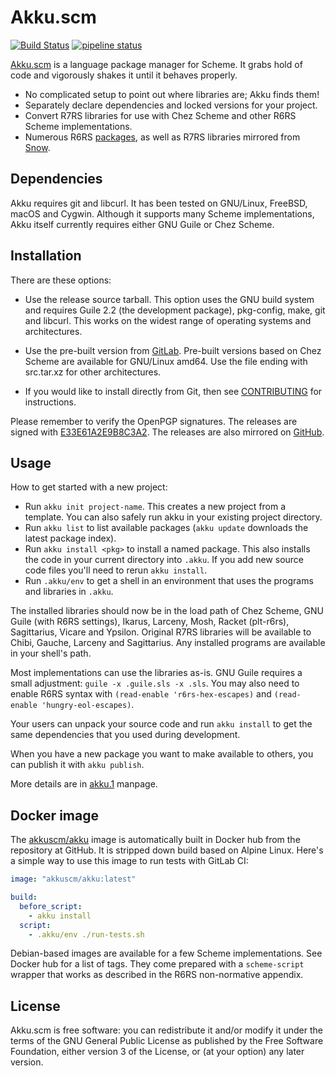 # Akku.scm

[![Build Status](https://travis-ci.org/weinholt/akku.svg?branch=master)](https://travis-ci.org/weinholt/akku)
[![pipeline status](https://gitlab.com/akkuscm/akku/badges/master/pipeline.svg)](https://gitlab.com/akkuscm/akku/commits/master)

[Akku.scm](https://akkuscm.org/) is a language package manager for
Scheme. It grabs hold of code and vigorously shakes it until it
behaves properly.

* No complicated setup to point out where libraries are; Akku finds
  them!
* Separately declare dependencies and locked versions for your
  project.
* Convert R7RS libraries for use with Chez Scheme and other R6RS
  Scheme implementations.
* Numerous R6RS [packages][packages], as well as R7RS libraries
  mirrored from [Snow][snow].

 [packages]: https://akkuscm.org/packages/
 [snow]: http://snow-fort.org/

## Dependencies

Akku requires git and libcurl. It has been tested on GNU/Linux,
FreeBSD, macOS and Cygwin. Although it supports many Scheme
implementations, Akku itself currently requires either GNU Guile or
Chez Scheme.

## Installation

There are these options:

 - Use the release source tarball. This option uses the GNU build
   system and requires Guile 2.2 (the development package),
   pkg-config, make, git and libcurl. This works on the widest range
   of operating systems and architectures.

 - Use the pre-built version from [GitLab][GitLabTags]. Pre-built
   versions based on Chez Scheme are available for GNU/Linux amd64.
   Use the file ending with src.tar.xz for other architectures.

 - If you would like to install directly from Git, then
   see [CONTRIBUTING](CONTRIBUTING.md) for instructions.

Please remember to verify the OpenPGP signatures. The releases are
signed with [E33E61A2E9B8C3A2][key]. The releases are also mirrored on
[GitHub][GitHubReleases].

 [GitLabTags]: https://gitlab.com/akkuscm/akku/tags
 [GitHubReleases]: https://github.com/weinholt/akku/releases
 [key]: https://pgp.surfnet.nl/pks/lookup?op=vindex&fingerprint=on&search=0xE33E61A2E9B8C3A2

## Usage

How to get started with a new project:

 - Run `akku init project-name`. This creates a new project from a
   template. You can also safely run akku in your existing project
   directory.
 - Run `akku list` to list available packages (`akku update` downloads
   the latest package index).
 - Run `akku install <pkg>` to install a named package. This also
   installs the code in your current directory into `.akku`. If you
   add new source code files you'll need to rerun `akku install`.
 - Run `.akku/env` to get a shell in an environment that uses the
   programs and libraries in `.akku`.

The installed libraries should now be in the load path of Chez Scheme,
GNU Guile (with R6RS settings), Ikarus, Larceny, Mosh, Racket
(plt-r6rs), Sagittarius, Vicare and Ypsilon. Original R7RS libraries
will be available to Chibi, Gauche, Larceny and Sagittarius. Any
installed programs are available in your shell's path.

Most implementations can use the libraries as-is. GNU Guile requires a
small adjustment: `guile -x .guile.sls -x .sls`. You may also need to
enable R6RS syntax with `(read-enable 'r6rs-hex-escapes)`
and `(read-enable 'hungry-eol-escapes)`.

Your users can unpack your source code and run `akku install` to get
the same dependencies that you used during development.

When you have a new package you want to make available to others, you
can publish it with `akku publish`.

More details are in [akku.1](https://akkuscm.org/docs/manpage.html) manpage.

## Docker image

The [akkuscm/akku](https://hub.docker.com/r/akkuscm/akku) image is
automatically built in Docker hub from the repository at GitHub. It is
stripped down build based on Alpine Linux. Here's a simple way to use
this image to run tests with GitLab CI:

```yaml
image: "akkuscm/akku:latest"

build:
  before_script:
    - akku install
  script:
    - .akku/env ./run-tests.sh
```

Debian-based images are available for a few Scheme implementations.
See Docker hub for a list of tags. They come prepared with a
`scheme-script` wrapper that works as described in the R6RS
non-normative appendix.

## License

Akku.scm is free software: you can redistribute it and/or modify it
under the terms of the GNU General Public License as published by the
Free Software Foundation, either version 3 of the License, or (at your
option) any later version.
